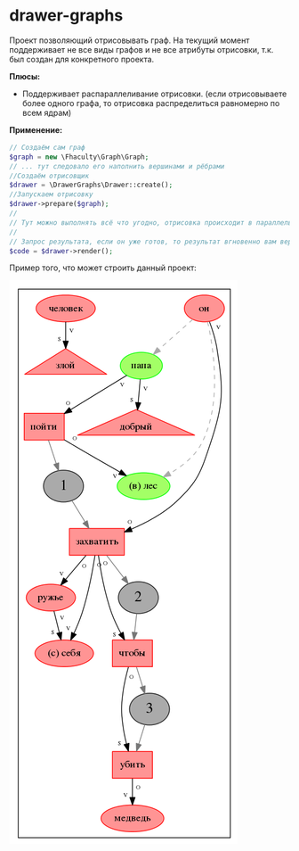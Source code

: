 drawer-graphs
=====================
Проект позволяющий отрисовывать граф. 
На текущий момент поддерживает не все виды графов и не все атрибуты отрисовки, т.к. был создан для конкретного проекта. 

**Плюсы:**

* Поддерживает распараллеливание отрисовки. (если отрисовываете более одного графа, то отрисовка распределиться равномерно по всем ядрам)

**Применение:**

```php
// Создаём сам граф
$graph = new \Fhaculty\Graph\Graph;
// ... тут следовало его наполнить вершинами и рёбрами
//Создаём отрисовщик
$drawer = \DrawerGraphs\Drawer::create();
//Запускаем отрисовку
$drawer->prepare($graph);
//
// Тут можно выполнять всё что угодно, отрисовка происходит в параллельном потоке
//
// Запрос результата, если он уже готов, то результат вгновенно вам вернётся, если нет - то будет ожидать.
$code = $drawer->render();
```

Пример того, что может строить данный проект:

![Image alt](https://github.com/tigr1991/drawer-graphs/raw/master/doc/example.png)